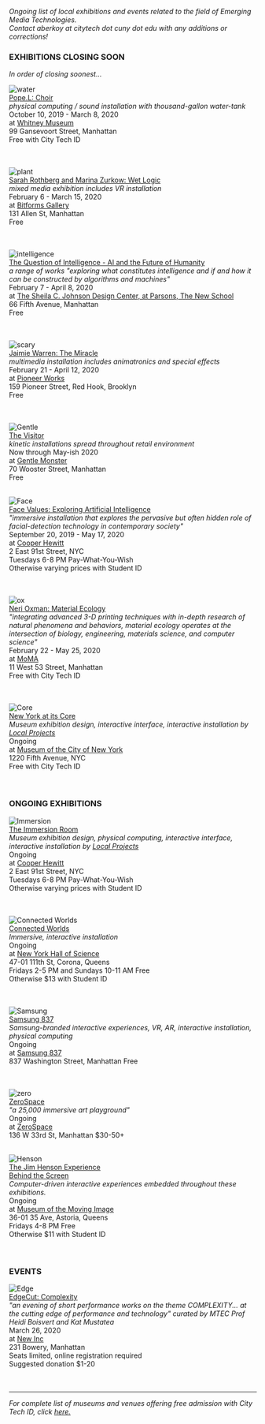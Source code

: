 _Ongoing list of local exhibitions and events related to the field of Emerging Media Technologies.     
Contact aberkoy at citytech dot cuny dot edu with any additions or corrections!_
  

### EXHIBITIONS CLOSING SOON    
_In order of closing soonest..._ 
  

![water](https://whitney.org/uploads/image/file/824068/large_WMAA_POPE.L_07D_NEW.jpg)  
[Pope.L: Choir](https://whitney.org/exhibitions/pope-l)      
_physical computing / sound installation with thousand-gallon water-tank_    
October 10, 2019 - March 8, 2020    
at [Whitney Museum](http://whitney.org)   
99 Gansevoort Street, Manhattan   
Free with City Tech ID      
 <br/><br/>      
  
![plant](https://bitforms.art/wp-content/uploads/2020/01/sr_WWW_3Views_WaterYourPlant_temp_w.jpg)  
[Sarah Rothberg and Marina Zurkow: Wet Logic](https://bitforms.art/)  
_mixed media exhibition includes VR installation_  
February 6 - March 15, 2020   
at [Bitforms Gallery](https://bitforms.art/)     
131 Allen St, Manhattan   
Free    
<br/><br/>   
  
![intelligence](https://mediacdn.cincopa.com/BitsoilTax_Campaign_72dpi.jpg?o=4&res=11004&p=y&pid=661629&ph4=qtwCAAg4pDgbkB)  
[The Question of Intelligence - AI and the Future of Humanity](https://www.newschool.edu/parsons/all-exhibitions/?id=17179880749)  
_a range of works "exploring what constitutes intelligence and if and how it can be constructed by algorithms and machines"_  
February 7 - April 8, 2020   
at [The Sheila C. Johnson Design Center, at Parsons, The New School](https://www.newschool.edu/parsons/sheila-c-johnson-design-center/)        
66 Fifth Avenue, Manhattan   
Free    
<br/><br/>  
  
![scary](https://pioneerworks.org/wp-content/uploads/unnamed-4-3-1600x1068.jpg)  
[Jaimie Warren: The Miracle](https://pioneerworks.org/exhibitions/jaimie-warren-the-miracle/)  
_multimedia installation includes animatronics and special effects_  
February 21 - April 12, 2020   
at [Pioneer Works](https://pioneerworks.org/)        
159 Pioneer Street, Red Hook, Brooklyn   
Free    
<br/><br/>    

![Gentle](https://video-images.vice.com/_uncategorized/1540831407391-Gentle-Monster-New-York-FS_1.jpeg?resize=1575:*)      
[The Visitor](https://garage.vice.com/en_us/article/bj49n8/gentle-monster-sunglasses-store)    
_kinetic installations spread throughout retail environment_     
Now through May-ish 2020      
at [Gentle Monster](https://www.gentlemonster.com/)      
70 Wooster Street, Manhattan  
Free
<br/><br/> 

  
![Face](https://uh8yh30l48rpize52xh0q1o6i-wpengine.netdna-ssl.com/wp-content/uploads/2019/08/CH-LDB-Photo-David-Levene-3-1.jpg)  
[Face Values: Exploring Artificial Intelligence](https://www.cooperhewitt.org/events/current-exhibitions/face-values/)   
_"immersive installation that explores the pervasive but often hidden role of facial-detection technology in contemporary society"_  
September 20, 2019 - May 17, 2020    
at [Cooper Hewitt](http://www.cooperhewitt.org)   
2 East 91st Street, NYC  
Tuesdays 6-8 PM Pay-What-You-Wish   
Otherwise varying prices with Student ID    
<br/><br/>  


![ox](https://www.moma.org/d/assets/W1siZiIsIjIwMTkvMDcvMTEvMWdwdDQ5eDNnaF9TaWxrX1BhdmlsaW9uXzkweHh4XzJfLmpwZyJdLFsicCIsImNvbnZlcnQiLCItcmVzaXplIDIwMDB4MjAwMFx1MDAzZSJdXQ/Silk%20Pavilion_90xxx%20%282%29.jpg?sha=ce3e064688dcf1c4)  
[Neri Oxman: Material Ecology](https://www.moma.org/calendar/exhibitions/5090)    
_"integrating advanced 3-D printing techniques with in-depth research of natural phenomena and behaviors, material ecology operates at the intersection of biology, engineering, materials science, and computer science"_  
February 22 - May 25, 2020   
at [MoMA](https://www.moma.org/)      
11 West 53 Street, Manhattan   
Free with City Tech ID     
 <br/><br/>   
 
 
![Core](http://localprojects.com/imagetask/.eJx9jc0KwjAQhN9lz2vYghaaa8GTiogXCSHUGpNoNKGJ-Eff3dAH8DLMDMM3AqhW63ZzUKutWtCcVB_ZJRpAIcDdOqNzl64sDqHXKYUhMe-OrB1CLAuJX3gDnzUNwgs4IVjtjM3AK6pL93SnbEtoiEaJf3g7ndxH78PS5YKtaiK8P7zHc-eTnmy5GuUkP-8YOrQ.v7d8gNq3Z0XIipNa3aDOBX0JuIo)  
[New York at its Core](http://thecreatorsproject.vice.com/blog/redesign-new-york-city-museum-experience)    
_Museum exhibition design, interactive interface, interactive installation by [Local Projects](http://localprojects.com)_  
Ongoing      
at [Museum of the City of New York](http://mcny.org/nyatitscore)    
1220 Fifth Avenue, NYC  
Free with City Tech ID      
 <br/><br/>

### ONGOING EXHIBITIONS 
![Immersion](https://uh8yh30l48rpize52xh0q1o6i-wpengine.netdna-ssl.com/wp-content/uploads/2014/05/1000-3-700x467.jpg)    
[The Immersion Room](https://www.cooperhewitt.org/events/current-exhibitions/immersion-room/)   
_Museum exhibition design, physical computing, interactive interface, interactive installation by [Local Projects](http://localprojects.com)_    
Ongoing       
at [Cooper Hewitt](http://www.cooperhewitt.org)   
2 East 91st Street, NYC  
Tuesdays 6-8 PM Pay-What-You-Wish   
Otherwise varying prices with Student ID    
  <br/><br/>     
    
![Connected Worlds](https://nysci.org/wp-content/uploads/cw_page.jpg)  
[Connected Worlds](https://nysci.org/home/exhibits/connected-worlds/)  
_Immersive, interactive installation_  
Ongoing     
at [New York Hall of Science](https://nysci.org)    
47-01 111th St, Corona, Queens  
Fridays 2-5 PM and Sundays 10-11 AM Free    
Otherwise $13 with Student ID    
<br/><br/>   
    
![Samsung](https://www.samsung.com/us/837/assets/images/t3-what24.jpg)  
[Samsung 837](https://www.samsung.com/us/837/experiences)  
_Samsung-branded interactive experiences, VR, AR, interactive installation, physical computing_  
Ongoing     
at [Samsung 837](https://www.samsung.com/us/837)    
837 Washington Street, Manhattan 
Free  
<br/><br/>     
  
![zero](https://zerospace.co/images/pic7.jpg)   
[ZeroSpace](https://zerospace.co)   
_"a 25,000 immersive art playground"_   
Ongoing  
at [ZeroSpace](https://zerospace.co/)   
136 W 33rd St, Manhattan 
$30-50+
<br/><br/>     
  
![Henson](http://www.movingimage.us/images/exhibitions/media/jhe_exhibition_webpage_550x238-detail-main.jpg)  
[The Jim Henson Experience](http://www.movingimage.us/exhibitions/2017/07/22/detail/the-jim-henson-exhibition/)   
[Behind the Screen](http://www.movingimage.us/exhibitions/1988/09/10/detail/behind-the-screen-2/)   
_Computer-driven interactive experiences embedded throughout these exhibitions._  
Ongoing     
at [Museum of the Moving Image](http://www.movingimage.us/)    
36-01 35 Ave, Astoria, Queens  
Fridays 4-8 PM Free    
Otherwise $11 with Student ID    
<br/><br/> 

### EVENTS      
  
![Edge](https://images.squarespace-cdn.com/content/5e1e12fc534543709cbcfda1/1580864088405-0WC4WI9X2F0UIKUONEI3/2yzCzFPX.jpg?format=1000w&content-type=image%2Fjpeg)    
[EdgeCut: Complexity](https://www.eventbrite.com/e/edgecut-i-complexity-tickets-96531350869)      
_"an evening of short performance works on the theme COMPLEXITY... at the cutting edge of performance and technology" curated by MTEC Prof Heidi Boisvert and Kat Mustatea_    
March 26, 2020     
at [New Inc](https://www.newinc.org)      
231 Bowery, Manhattan     
Seats limited, online registration required   
Suggested donation $1-20    
<br/><br/>

    


  
------- 
  
_For complete list of museums and venues offering free admission with City Tech ID, click [here.](http://www1.cuny.edu/sites/cuny-arts/free-access)_
  
  

   
